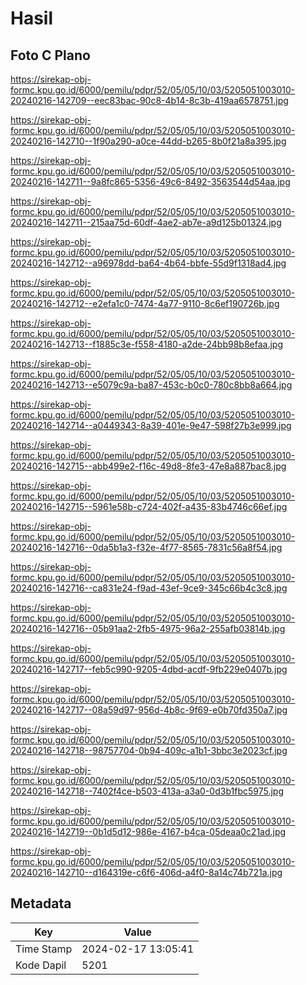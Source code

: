 # Hasil

## Foto C Plano

https://sirekap-obj-formc.kpu.go.id/6000/pemilu/pdpr/52/05/05/10/03/5205051003010-20240216-142709--eec83bac-90c8-4b14-8c3b-419aa6578751.jpg

https://sirekap-obj-formc.kpu.go.id/6000/pemilu/pdpr/52/05/05/10/03/5205051003010-20240216-142710--1f90a290-a0ce-44dd-b265-8b0f21a8a395.jpg

https://sirekap-obj-formc.kpu.go.id/6000/pemilu/pdpr/52/05/05/10/03/5205051003010-20240216-142711--9a8fc865-5356-49c6-8492-3563544d54aa.jpg

https://sirekap-obj-formc.kpu.go.id/6000/pemilu/pdpr/52/05/05/10/03/5205051003010-20240216-142711--215aa75d-60df-4ae2-ab7e-a9d125b01324.jpg

https://sirekap-obj-formc.kpu.go.id/6000/pemilu/pdpr/52/05/05/10/03/5205051003010-20240216-142712--a96978dd-ba64-4b64-bbfe-55d9f1318ad4.jpg

https://sirekap-obj-formc.kpu.go.id/6000/pemilu/pdpr/52/05/05/10/03/5205051003010-20240216-142712--e2efa1c0-7474-4a77-9110-8c6ef190726b.jpg

https://sirekap-obj-formc.kpu.go.id/6000/pemilu/pdpr/52/05/05/10/03/5205051003010-20240216-142713--f1885c3e-f558-4180-a2de-24bb98b8efaa.jpg

https://sirekap-obj-formc.kpu.go.id/6000/pemilu/pdpr/52/05/05/10/03/5205051003010-20240216-142713--e5079c9a-ba87-453c-b0c0-780c8bb8a664.jpg

https://sirekap-obj-formc.kpu.go.id/6000/pemilu/pdpr/52/05/05/10/03/5205051003010-20240216-142714--a0449343-8a39-401e-9e47-598f27b3e999.jpg

https://sirekap-obj-formc.kpu.go.id/6000/pemilu/pdpr/52/05/05/10/03/5205051003010-20240216-142715--abb499e2-f16c-49d8-8fe3-47e8a887bac8.jpg

https://sirekap-obj-formc.kpu.go.id/6000/pemilu/pdpr/52/05/05/10/03/5205051003010-20240216-142715--5961e58b-c724-402f-a435-83b4746c66ef.jpg

https://sirekap-obj-formc.kpu.go.id/6000/pemilu/pdpr/52/05/05/10/03/5205051003010-20240216-142716--0da5b1a3-f32e-4f77-8565-7831c56a8f54.jpg

https://sirekap-obj-formc.kpu.go.id/6000/pemilu/pdpr/52/05/05/10/03/5205051003010-20240216-142716--ca831e24-f9ad-43ef-9ce9-345c66b4c3c8.jpg

https://sirekap-obj-formc.kpu.go.id/6000/pemilu/pdpr/52/05/05/10/03/5205051003010-20240216-142716--05b91aa2-2fb5-4975-96a2-255afb03814b.jpg

https://sirekap-obj-formc.kpu.go.id/6000/pemilu/pdpr/52/05/05/10/03/5205051003010-20240216-142717--feb5c990-9205-4dbd-acdf-9fb229e0407b.jpg

https://sirekap-obj-formc.kpu.go.id/6000/pemilu/pdpr/52/05/05/10/03/5205051003010-20240216-142717--08a59d97-956d-4b8c-9f69-e0b70fd350a7.jpg

https://sirekap-obj-formc.kpu.go.id/6000/pemilu/pdpr/52/05/05/10/03/5205051003010-20240216-142718--98757704-0b94-409c-a1b1-3bbc3e2023cf.jpg

https://sirekap-obj-formc.kpu.go.id/6000/pemilu/pdpr/52/05/05/10/03/5205051003010-20240216-142718--7402f4ce-b503-413a-a3a0-0d3b1fbc5975.jpg

https://sirekap-obj-formc.kpu.go.id/6000/pemilu/pdpr/52/05/05/10/03/5205051003010-20240216-142719--0b1d5d12-986e-4167-b4ca-05deaa0c21ad.jpg

https://sirekap-obj-formc.kpu.go.id/6000/pemilu/pdpr/52/05/05/10/03/5205051003010-20240216-142710--d164319e-c6f6-406d-a4f0-8a14c74b721a.jpg


## Metadata

| Key        | Value               |
| ---------- | ------------------- |
| Time Stamp | 2024-02-17 13:05:41 |
| Kode Dapil | 5201                |



